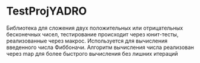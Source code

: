 # TestProjYADRO
Библиотека для сложения двух положительных или отрицательных бесконечных чисел, тестирование происходит через юнит-тесты, реализованные через макрос.
Используется для вычисления введенного числа Фиббоначи. Алгоритм вычисления числа реализован через map для более быстрого вычисления без лишних итераций
